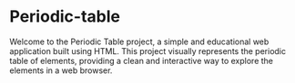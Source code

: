 # Periodic-table
Welcome to the Periodic Table project, a simple and educational web application built using HTML. This project visually represents the periodic table of elements, providing a clean and interactive way to explore the elements in a web browser.
